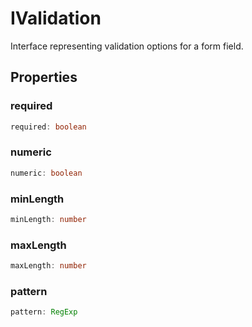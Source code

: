 # IValidation

Interface representing validation options for a form field.

## Properties

### required

```ts
required: boolean
```

### numeric

```ts
numeric: boolean
```

### minLength

```ts
minLength: number
```

### maxLength

```ts
maxLength: number
```

### pattern

```ts
pattern: RegExp
```
